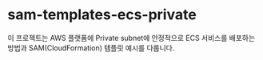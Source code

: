 # sam-templates-ecs-private
이 프로젝트는 AWS 플랫폼에 Private subnet에 안정적으로 ECS 서비스를 배포하는 방법과 SAM(CloudFormation) 템플릿 예시를 다룹니다.
